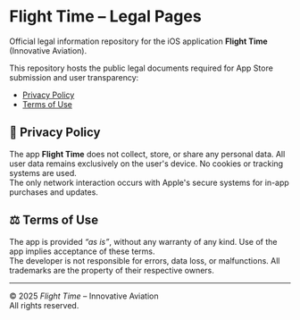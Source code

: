 # Flight Time – Legal Pages

Official legal information repository for the iOS application **Flight Time** (Innovative Aviation).

This repository hosts the public legal documents required for App Store submission and user transparency:

- [Privacy Policy](https://gianluigi67.github.io/flighttime-legal/privacy.html)
- [Terms of Use](https://gianluigi67.github.io/flighttime-legal/terms.html)

## 📜 Privacy Policy
The app **Flight Time** does not collect, store, or share any personal data.
All user data remains exclusively on the user's device.
No cookies or tracking systems are used.  
The only network interaction occurs with Apple's secure systems for in-app purchases and updates.

## ⚖️ Terms of Use
The app is provided *“as is”*, without any warranty of any kind.
Use of the app implies acceptance of these terms.  
The developer is not responsible for errors, data loss, or malfunctions.
All trademarks are the property of their respective owners.

---

© 2025 *Flight Time* – Innovative Aviation  
All rights reserved.
